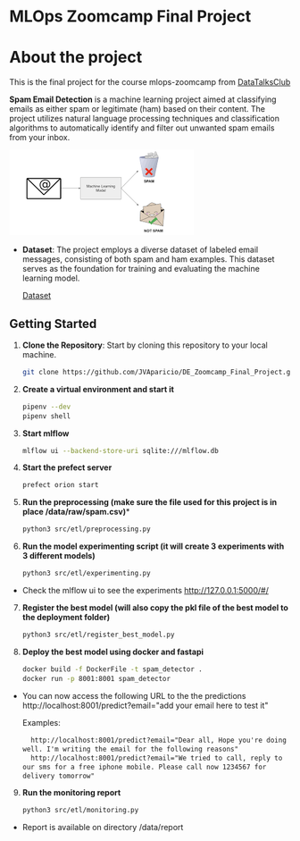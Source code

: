 # MLOps Zoomcamp Final Project


# About the project

This is the final project for the course mlops-zoomcamp from [DataTalksClub](https://github.com/DataTalksClub/mlops-zoomcamp)

**Spam Email Detection** is a machine learning project aimed at classifying emails as either spam or legitimate (ham) based on their content. The project utilizes natural language processing techniques and classification algorithms to automatically identify and filter out unwanted spam emails from your inbox.

![Spam Email Detection](images/spam_detection.png)



- **Dataset**: The project employs a diverse dataset of labeled email messages, consisting of both spam and ham examples. This dataset serves as the foundation for training and evaluating the machine learning model.

    [Dataset](https://www.kaggle.com/datasets/mfaisalqureshi/spam-email)


## Getting Started

1. **Clone the Repository**: Start by cloning this repository to your local machine.
   ```bash
   git clone https://github.com/JVAparicio/DE_Zoomcamp_Final_Project.git
2. **Create a virtual environment and start it**
    ```bash
    pipenv --dev
    pipenv shell
3. **Start mlflow**
    ```bash
    mlflow ui --backend-store-uri sqlite:///mlflow.db
4. **Start the prefect server**
    ```bash
    prefect orion start
5. **Run the preprocessing (make sure the file used for this project is in place /data/raw/spam.csv)***
    ```bash
    python3 src/etl/preprocessing.py
6. **Run the model experimenting script (it will create 3 experiments with 3 different models)**
    ```bash
    python3 src/etl/experimenting.py
* Check the mlflow ui to see the experiments http://127.0.0.1:5000/#/

7. **Register the best model (will also copy the pkl file of the best model to the deployment folder)**
    ```bash
    python3 src/etl/register_best_model.py
8. **Deploy the best model using docker and fastapi**
    ```bash
    docker build -f DockerFile -t spam_detector .
    docker run -p 8001:8001 spam_detector

* You can now access the following URL to the the predictions
    http://localhost:8001/predict?email="add your email here to test it"

    Examples:   

        http://localhost:8001/predict?email="Dear all, Hope you're doing well. I'm writing the email for the following reasons"
        http://localhost:8001/predict?email="We tried to call, reply to our sms for a free iphone mobile. Please call now 1234567 for delivery tomorrow"

9. **Run the monitoring report**
    ```bash
    python3 src/etl/monitoring.py
* Report is available on directory /data/report